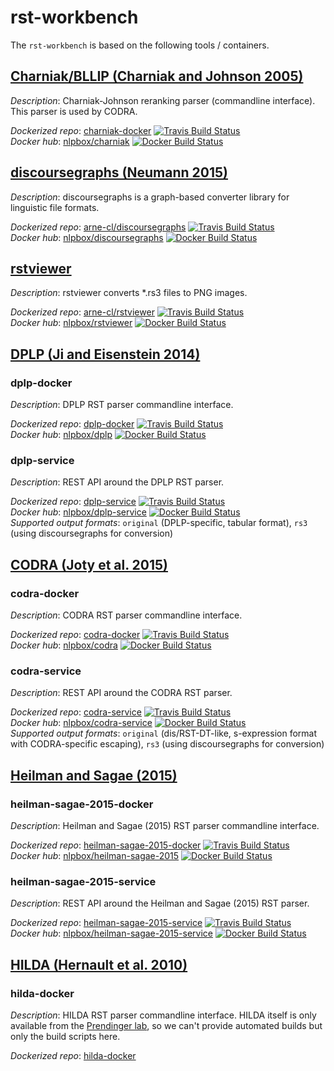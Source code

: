 rst-workbench
=============

The `rst-workbench`  is based on the following tools / containers.

## [Charniak/BLLIP (Charniak and Johnson 2005)](https://github.com/BLLIP/bllip-parser)

*Description*: Charniak-Johnson reranking parser (commandline interface).
This parser is used by CODRA.

*Dockerized repo*: [charniak-docker](https://github.com/NLPbox/charniak-docker)
[![Travis Build Status](https://travis-ci.org/NLPbox/charniak-docker.svg?branch=master)](https://travis-ci.org/NLPbox/charniak-docker)  
*Docker hub*: [nlpbox/charniak](https://hub.docker.com/r/nlpbox/charniak)
[![Docker Build Status](https://img.shields.io/docker/build/nlpbox/charniak.svg)](https://hub.docker.com/r/nlpbox/charniak/builds/)

## [discoursegraphs (Neumann 2015)](https://github.com/arne-cl/discoursegraphs)

*Description*: discoursegraphs is a graph-based converter library for linguistic file formats.

*Dockerized repo*: [arne-cl/discoursegraphs](https://github.com/arne-cl/discoursegraphs)
[![Travis Build Status](https://travis-ci.org/arne-cl/discoursegraphs.svg?branch=master)](https://travis-ci.org/arne-cl/discoursegraphs)  
*Docker hub*: [nlpbox/discoursegraphs](https://hub.docker.com/r/nlpbox/discoursegraphs)
[![Docker Build Status](https://img.shields.io/docker/build/nlpbox/discoursegraphs.svg)](https://hub.docker.com/r/nlpbox/discoursegraphs/builds/)

## [rstviewer](https://github.com/arne-cl/rstviewer)

*Description*: rstviewer converts *.rs3 files to PNG images.

*Dockerized repo*: [arne-cl/rstviewer](https://github.com/arne-cl/rstviewer)
[![Travis Build Status](https://travis-ci.org/arne-cl/rstviewer.svg?branch=master)](https://travis-ci.org/arne-cl/rstviewer)  
*Docker hub*: [nlpbox/rstviewer](https://hub.docker.com/r/nlpbox/rstviewer)
[![Docker Build Status](https://img.shields.io/docker/build/nlpbox/rstviewer.svg)](https://hub.docker.com/r/nlpbox/rstviewer/builds/)



## [DPLP (Ji and Eisenstein 2014)](https://github.com/jiyfeng/DPLP)

### dplp-docker

*Description*: DPLP RST parser commandline interface.

*Dockerized repo*: [dplp-docker](https://github.com/NLPbox/dplp-docker)
[![Travis Build Status](https://travis-ci.org/NLPbox/dplp-docker.svg?branch=master)](https://travis-ci.org/NLPbox/dplp-docker)  
*Docker hub*: [nlpbox/dplp](https://hub.docker.com/r/nlpbox/dplp/)
[![Docker Build Status](https://img.shields.io/docker/build/nlpbox/dplp.svg)](https://img.shields.io/docker/build/nlpbox/dplp.svg)

### dplp-service

*Description*: REST API around the DPLP RST parser.

*Dockerized repo*: [dplp-service](https://github.com/NLPbox/dplp-service)
[![Travis Build Status](https://travis-ci.org/NLPbox/dplp-service.svg?branch=master)](https://travis-ci.org/NLPbox/dplp-service)  
*Docker hub*: [nlpbox/dplp-service](https://hub.docker.com/r/nlpbox/dplp-service/)
[![Docker Build Status](https://img.shields.io/docker/build/nlpbox/dplp-service.svg)](https://img.shields.io/docker/build/nlpbox/dplp-service.svg)  
*Supported output formats*: `original` (DPLP-specific, tabular format), `rs3` (using discoursegraphs for conversion)

## [CODRA (Joty et al. 2015)](http://alt.qcri.org/tools/discourse-parser/)

### codra-docker

*Description*: CODRA RST parser commandline interface.

*Dockerized repo*: [codra-docker](https://github.com/NLPbox/codra-docker)
[![Travis Build Status](https://travis-ci.org/NLPbox/codra-docker.svg?branch=master)](https://travis-ci.org/NLPbox/codra-docker)  
*Docker hub*: [nlpbox/codra](https://hub.docker.com/r/nlpbox/codra/)
[![Docker Build Status](https://img.shields.io/docker/build/nlpbox/codra.svg)](https://hub.docker.com/r/nlpbox/codra/)

### codra-service

*Description*: REST API around the CODRA RST parser.

*Dockerized repo*: [codra-service](https://github.com/NLPbox/codra-service)
[![Travis Build Status](https://travis-ci.org/NLPbox/codra-service.svg?branch=master)](https://travis-ci.org/NLPbox/codra-service)  
*Docker hub*: [nlpbox/codra-service](https://hub.docker.com/r/nlpbox/codra-service/)
[![Docker Build Status](https://img.shields.io/docker/build/nlpbox/codra-service.svg)](https://hub.docker.com/r/nlpbox/codra-service/)  
*Supported output formats*: `original` (dis/RST-DT-like, s-expression format with CODRA-specific escaping), `rs3` (using discoursegraphs for conversion)

## [Heilman and Sagae (2015)](https://github.com/EducationalTestingService/discourse-parsing)

### heilman-sagae-2015-docker

*Description*: Heilman and Sagae (2015) RST parser commandline interface.

*Dockerized repo*: [heilman-sagae-2015-docker](https://github.com/NLPbox/heilman-sagae-2015-docker)
[![Travis Build Status](https://travis-ci.org/NLPbox/heilman-sagae-2015-docker.svg?branch=master)](https://travis-ci.org/NLPbox/heilman-sagae-2015-docker)  
*Docker hub*: [nlpbox/heilman-sagae-2015](https://hub.docker.com/r/nlpbox/heilman-sagae-2015/)
[![Docker Build Status](https://img.shields.io/docker/build/nlpbox/heilman-sagae-2015.svg)](https://hub.docker.com/r/nlpbox/heilman-sagae-2015/)  

### heilman-sagae-2015-service

*Description*: REST API around the Heilman and Sagae (2015) RST parser.

*Dockerized repo*: [heilman-sagae-2015-service](https://github.com/NLPbox/heilman-sagae-2015-service)
[![Travis Build Status](https://travis-ci.org/NLPbox/heilman-sagae-2015-service.svg?branch=master)](https://travis-ci.org/NLPbox/heilman-sagae-2015-service)  
*Docker hub*: [nlpbox/heilman-sagae-2015-service](https://hub.docker.com/r/nlpbox/heilman-sagae-2015-service/)
[![Docker Build Status](https://img.shields.io/docker/build/nlpbox/heilman-sagae-2015-service.svg)](https://hub.docker.com/r/nlpbox/heilman-sagae-2015-service/)  

## [HILDA (Hernault et al. 2010)](https://github.com/NLPbox/hilda-docker)

### hilda-docker

*Description*: HILDA RST parser commandline interface. HILDA itself is only
available from the [Prendinger lab](http://research.nii.ac.jp/%7Eprendinger/),
so we can't provide automated builds but only the build scripts here.

*Dockerized repo*: [hilda-docker](https://github.com/NLPbox/hilda-docker)

